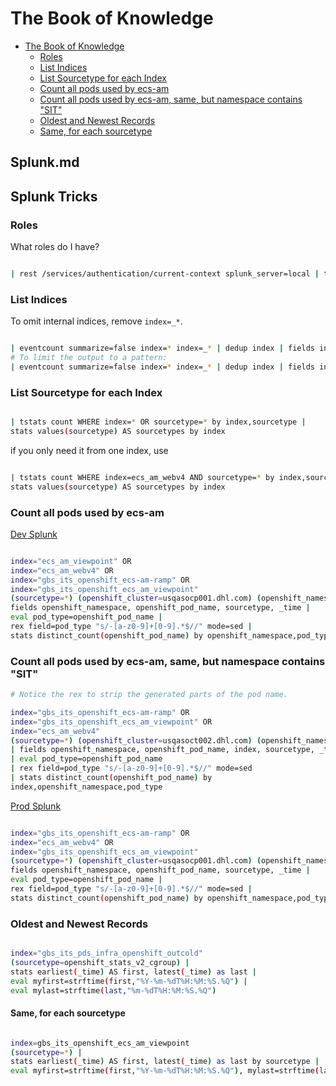 
# The Book of Knowledge

* [The Book of Knowledge](#the-book-of-knowledge)
  * [Roles](#roles)
  * [List Indices](#list-indices)
  * [List Sourcetype for each Index](#list-sourcetype-for-each-index)
  * [Count all pods used by ecs-am](#count-all-pods-used-by-ecs-am)
  * [Count all pods used by ecs-am, same, but namespace contains "SIT"](#count-all-pods-used-by-ecs-am-same-but-namespace-contains-sit)
  * [Oldest and Newest Records](#oldest-and-newest-records)
  * [Same, for each sourcetype](#same-for-each-sourcetype)

## Splunk.md

## Splunk Tricks

### Roles

  What roles do I have?

  ``` bash

  | rest /services/authentication/current-context splunk_server=local | table title roles

  ```

### List Indices

  To omit internal indices, remove `index=_*`.

  ``` bash

  | eventcount summarize=false index=* index=_* | dedup index | fields index
# To limit the output to a pattern:
  | eventcount summarize=false index=* index=_* | dedup index | fields index | where like(index,"%ecs%")
  ```

### List Sourcetype for each Index

  ``` bash

  | tstats count WHERE index=* OR sourcetype=* by index,sourcetype |
  stats values(sourcetype) AS sourcetypes by index

  ```

  if you only need it from one index, use

  ``` bash

  | tstats count WHERE index=ecs_am_webv4 AND sourcetype=* by index,sourcetype |
  stats values(sourcetype) AS sourcetypes by index

  ```

### Count all pods used by ecs-am

  [Dev Splunk](https://ocp-dev.splunk.dhl.com:8000/)

  ``` bash

  index="ecs_am_viewpoint" OR
  index="ecs_am_webv4" OR
  index="gbs_its_openshift_ecs-am-ramp" OR
  index="gbs_its_openshift_ecs_am_viewpoint"
  (sourcetype=*) (openshift_cluster=usqasocp001.dhl.com) (openshift_namespace = ecs-am-*) |
  fields openshift_namespace, openshift_pod_name, sourcetype, _time |
  eval pod_type=openshift_pod_name |
  rex field=pod_type "s/-[a-z0-9]+[0-9].*$//" mode=sed |
  stats distinct_count(openshift_pod_name) by openshift_namespace,pod_type

  ```

### Count all pods used by ecs-am, same, but namespace contains "SIT"

  ``` bash
# Notice the rex to strip the generated parts of the pod name.

  index="gbs_its_openshift_ecs-am-ramp" OR
  index="gbs_its_openshift_ecs_am_viewpoint" OR
  index="ecs_am_webv4"
(sourcetype=*) (openshift_cluster=usqasoct002.dhl.com) (openshift_namespace = ecs-am-*sit*)
  | fields openshift_namespace, openshift_pod_name, index, sourcetype, _time
  | eval pod_type=openshift_pod_name
  | rex field=pod_type "s/-[a-z0-9]+[0-9].*$//" mode=sed
  | stats distinct_count(openshift_pod_name) by
  index,openshift_namespace,pod_type

  ```

  [Prod Splunk](https://splunk.dhl.com/)

  ``` bash

  index="gbs_its_openshift_ecs-am-ramp" OR
  index="ecs_am_webv4" OR
  index="gbs_its_openshift_ecs_am_viewpoint"
  (sourcetype=*) (openshift_cluster=usqasocp001.dhl.com) (openshift_namespace = ecs-am-*) |
  fields openshift_namespace, openshift_pod_name, sourcetype, _time |
  eval pod_type=openshift_pod_name |
  rex field=pod_type "s/-[a-z0-9]+[0-9].*$//" mode=sed |
  stats distinct_count(openshift_pod_name) by openshift_namespace,pod_type

  ```

### Oldest and Newest Records

  ``` bash

  index="gbs_its_pds_infra_openshift_outcold"
  (sourcetype=openshift_stats_v2_cgroup) |
  stats earliest(_time) AS first, latest(_time) as last |
  eval myfirst=strftime(first,"%Y-%m-%dT%H:%M:%S.%Q") |
  eval mylast=strftime(last,"%m-%dT%H:%M:%S.%Q")

  ```

#### Same, for each sourcetype

  ``` bash

  index=gbs_its_openshift_ecs_am_viewpoint
  (sourcetype=*) |
  stats earliest(_time) AS first, latest(_time) as last by sourcetype |
  eval myfirst=strftime(first,"%Y-%m-%dT%H:%M:%S.%Q"), mylast=strftime(last,"%m-%dT%H:%M:%S.%Q")`

  ```

  [//]: # ( vim: set ai et nu sts=2 sw=2 ts=2 tw=78 filetype=markdown :)
